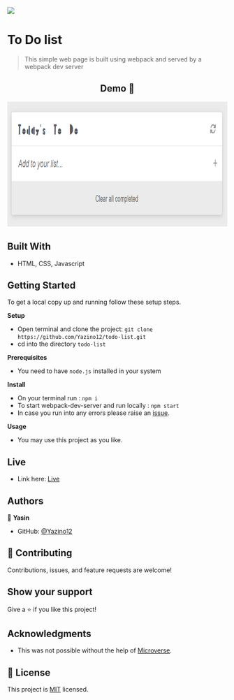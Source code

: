 ![](https://img.shields.io/badge/Microverse-blueviolet)

# To Do list

> This simple web page is built using webpack and served by a webpack dev server

<h2 align="center">
  Demo 📝
</h2>

<img src="https://github.com/Yazino12/todo-list/blob/dev/src/assets/demo.png?raw=true" width="881" height="287">

## Built With

- HTML, CSS, Javascript

## Getting Started

To get a local copy up and running follow these setup steps.

**Setup**

- Open terminal and clone the project: `git clone https://github.com/Yazino12/todo-list.git`
- cd into the directory `todo-list`

**Prerequisites**

- You need to have `node.js` installed in your system

**Install**

- On your terminal run : `npm i`
- To start webpack-dev-server and run locally : `npm start`
- In case you run into any errors please raise an [issue](https://github.com/Yazino12/todo-list/issues).

**Usage**

- You may use this project as you like.

## Live

- Link here: [Live](https://yazino12.github.io/todo-list/)

## Authors

👤 **Yasin**

- GitHub: [@Yazino12](https://github.com/Yazino12)

## 🤝 Contributing

Contributions, issues, and feature requests are welcome!

## Show your support

Give a ⭐️ if you like this project!

## Acknowledgments

- This was not possible without the help of [Microverse](https://github.com/microverseinc/curriculum-transversal-skills/blob/main/documentation/hello_microverse_project.md).

## 📝 License

This project is [MIT](./MIT.md) licensed.
